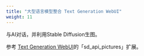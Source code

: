 ```yaml
---
title: "大型语言模型整合 Text Generation WebUI"
weight: 11
---
```


与AI对话，并利用Stable Diffusion生图。

参考 [Text Generation WebUI](https://ivonblog.com/posts/text-generation-webui-extensions/)的「sd_api_pictures」扩展。
